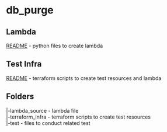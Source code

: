# db_purge

## Lambda 
[README](/lambda_source/README.md) - python files to create lambda 

## Test Infra
[README](/terraform_infra/README.md) - terraform scripts to create test resources and lambda  

## Folders 
   |-lambda_source - lambda file  
   |-terraform_infra - terraform scripts to create test resources  
   |-test - files to conduct related test  
